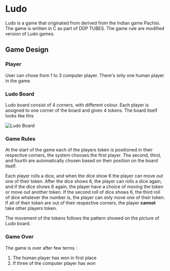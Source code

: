 
# Ludo
Ludo is a game that originated from derived from the Indian game Pachisi. The game is written in C as part of DDP TUBES. The game rule are modified version of Ludo games.

## Game Design
### Player
User can chose from 1 to 3 computer player.  There's only one human player in the game.

### Ludo Board
Ludo board consist of 4 corners, with different colour. Each player is assigned to one corner of the board and given 4 tokens. The board itself looks like this

![Ludo Board](https://upload.wikimedia.org/wikipedia/commons/thumb/8/82/Ludo_paths.svg/260px-Ludo_paths.svg.png)

### Game Rules
At the start of the game each of the players token is positioned in their respective corners, the system chooses the first player. The second, third, and fourth are automatically chosen based on their position on the board itself.

Each player rolls a dice, and when the dice show 6 the player can move out one of their token. After the dice shows 6, the player can rolls a dice again, and if the dice shows 6 again, the player have a choice of moving the token or move out another token. If the second roll of dice shows 6, the third roll of dice whatever the number is, the player can only move one of their token. If all of their token are out of their respective corners, the player **cannot** take other players token.

The movement of the tokens follows the pattern showed on the picture of Ludo board.

### Game Over
The game is over after few terms :

 1. The human player has won in first place
 2. If three of the computer player has won
